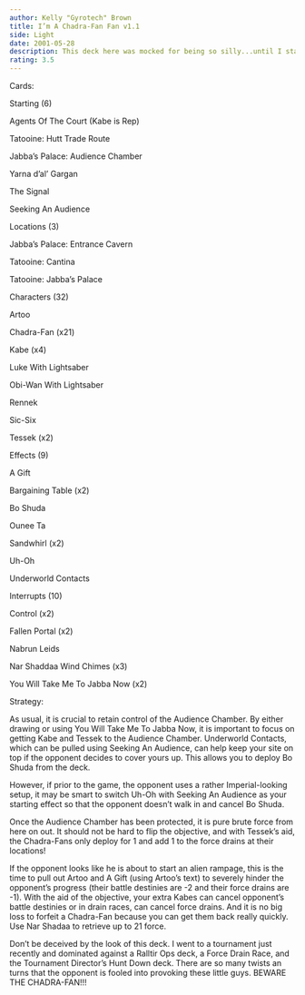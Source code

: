 ```yaml
---
author: Kelly "Gyrotech" Brown
title: I’m A Chadra-Fan Fan v1.1
side: Light
date: 2001-05-28
description: This deck here was mocked for being so silly...until I started winning at tournament.
rating: 3.5
---
```

Cards: 

Starting (6)
Agents Of The Court (Kabe is Rep)
Tatooine: Hutt Trade Route
Jabba’s Palace: Audience Chamber
Yarna d’al’ Gargan
The Signal
Seeking An Audience

Locations (3)
Jabba’s Palace: Entrance Cavern
Tatooine: Cantina
Tatooine: Jabba’s Palace

Characters (32)
Artoo
Chadra-Fan (x21)
Kabe (x4)
Luke With Lightsaber
Obi-Wan With Lightsaber
Rennek
Sic-Six
Tessek (x2)

Effects (9)
A Gift
Bargaining Table (x2)
Bo Shuda
Ounee Ta
Sandwhirl (x2)
Uh-Oh
Underworld Contacts

Interrupts (10)
Control (x2)
Fallen Portal (x2)
Nabrun Leids
Nar Shaddaa Wind Chimes (x3)
You Will Take Me To Jabba Now (x2) 

Strategy: 

As usual, it is crucial to retain control of the Audience Chamber. By either drawing or using You Will Take Me To Jabba Now, it is important to focus on getting Kabe and Tessek to the Audience Chamber. Underworld Contacts, which can be pulled using Seeking An Audience, can help keep your site on top if the opponent decides to cover yours up. This allows you to deploy Bo Shuda from the deck.

However, if prior to the game, the opponent uses a rather Imperial-looking setup, it may be smart to switch Uh-Oh with Seeking An Audience as your starting effect so that the opponent doesn’t walk in and cancel Bo Shuda.

Once the Audience Chamber has been protected, it is pure brute force from here on out. It should not be hard to flip the objective, and with Tessek’s aid, the Chadra-Fans only deploy for 1 and add 1 to the force drains at their locations!

If the opponent looks like he is about to start an alien rampage, this is the time to pull out Artoo and A Gift (using Artoo’s text) to severely hinder the opponent’s progress (their battle destinies are -2 and their force drains are -1). With the aid of the objective, your extra Kabes can cancel opponent’s battle destinies or in drain races, can cancel force drains. And it is no big loss to forfeit a Chadra-Fan because you can get them back really quickly. Use Nar Shadaa to retrieve up to 21 force.

Don’t be deceived by the look of this deck. I went to a tournament just recently and dominated against a Ralltir Ops deck, a Force Drain Race, and the Tournament Director’s Hunt Down deck. There are so many twists an turns that the opponent is fooled into provoking these little guys. BEWARE THE CHADRA-FAN!!! 